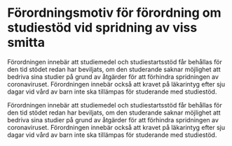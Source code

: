 # Förordningsmotiv för förordning om studiestöd vid spridning av viss smitta

Förordningen innebär att studiemedel och studiestartsstöd får behållas för den tid stödet redan har beviljats, om den studerande saknar möjlighet att bedriva sina studier på grund av åtgärder för att förhindra spridningen av coronaviruset. Förordningen innebär också att kravet på läkarintyg efter sju dagar vid vård av barn inte ska tillämpas för studerande med studiestöd.

Förordningen innebär att studiemedel och studiestartsstöd får behållas för den tid stödet redan har beviljats, om den studerande saknar möjlighet att bedriva sina studier på grund av åtgärder för att förhindra spridningen av coronaviruset. Förordningen innebär också att kravet på läkarintyg efter sju dagar vid vård av barn inte ska tillämpas för studerande med studiestöd.
